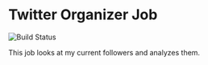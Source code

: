# Twitter Organizer Job 

![Build Status](https://github.com/this-week-in/twitter-organizer-job/workflows/CI/badge.svg)

This job looks at my current followers and analyzes them.
